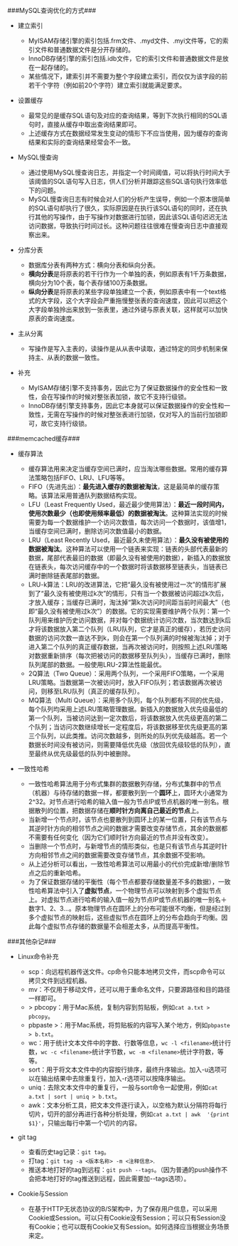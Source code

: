 ###MySQL查询优化的方式###

- 建立索引
	+ MyISAM存储引擎的索引包括.frm文件、.myd文件、.myi文件等，它的索引文件和普通数据文件是分开存储的。
	+ InnoDB存储引擎的索引包括.idb文件，它的索引文件和普通数据文件是放在一起存储的。
	+ 某些情况下，建索引并不需要为整个字段建立索引，而仅仅为该字段的前若干个字符（例如前20个字符）建立索引就能满足要求。
	
- 设置缓存
	+ 最常见的是缓存SQL语句及对应的查询结果，等到下次执行相同的SQL语句时，直接从缓存中取出查询结果即可。
	+ 上述缓存方式在数据经常发生变动的情形下不应当使用，因为缓存的查询结果和实际的查询结果经常会不一致。
	
- MySQL慢查询
	+ 通过使用MySQL慢查询日志，并指定一个时间阈值，可以将执行时间大于该阈值的SQL语句写入日志，供人们分析并跟踪这些SQL语句执行效率低下的问题。
	+ MySQL慢查询日志有时候会对人们的分析产生误导，例如一个原本很简单的SQL语句却执行了很久，实际原因是在执行该SQL语句的同时，还在执行其他的写操作，由于写操作对数据进行加锁，因此该SQL语句迟迟无法访问数据，导致执行时间过长。这种问题往往很难在慢查询日志中直接观察出来。
	
- 分库分表
	+ 数据库分表有两种方式：横向分表和纵向分表。
	+ **横向分表**是将原表的若干行作为一个单独的表，例如原表有1千万条数据，横向分为10个表，每个表存储100万条数据。
	+ **纵向分表**是将原表的某些字段单独建立一个表，例如原表中有一个text格式的大字段，这个大字段会严重拖慢整张表的查询速度，因此可以把这个大字段单独拎出来放到一张表里，通过外键与原表关联，这样就可以加快原表的查询速度。
	
- 主从分离
	+ 写操作是写入主表的，读操作是从从表中读取，通过特定的同步机制来保持主、从表的数据一致性。
	
- 补充
	+ MyISAM存储引擎不支持事务，因此它为了保证数据操作的安全性和一致性，会在写操作的时候对整张表加锁，故它不支持行级锁。
	+ InnoDB存储引擎支持事务，因此它本身就可以保证数据操作的安全性和一致性，无需在写操作的时候对整张表进行加锁，仅对写入的当前行加锁即可，故它支持行级锁。
	
###memcached缓存###

- 缓存算法
	+ 缓存算法用来决定当缓存空间已满时，应当淘汰哪些数据。常用的缓存算法策略包括FIFO、LRU、LFU等等。
	+ FIFO（先进先出）：**最先进入缓存的数据被淘汰**，这是最简单的缓存策略。该算法采用普通队列数据结构实现。
	+ LFU（Least Frequently Used，最近最少使用算法）：**最近一段时间内，使用次数最少（也即使用频率最低）的数据被淘汰**。这种算法实现的时候需要为每一个数据维护一个访问次数值，每次访问一个数据时，该值增1，当缓存空间已满时，删除访问次数值最小的数据。
	+ LRU（Least Recently Used，最近最久未使用算法）：**最久没有被使用的数据被淘汰**。这种算法可以使用一个链表来实现：链表的头部代表最新的数据，尾部代表最旧的数据（即最久没有被使用的数据），新插入的数据放在链表头，每次访问缓存中的一个数据时将该数据移至链表头，当链表已满时删除链表尾部的数据。
	+ LRU-k算法：LRU的改进算法，它把“最久没有被使用过一次”的情形扩展到了“最久没有被使用过k次”的情形，只有当一个数据被访问超过k次后，才放入缓存；当缓存已满时，淘汰掉“第k次访问时间距当前时间最大”（也即“最久没有被使用过k次”）的数据。它的实现需要维护两个队列：第一个队列用来维护历史访问数据，并对每个数据统计访问次数，当次数达到k后才将该数据放入第二个队列（LRU队列，它才是真正的缓存），若历史访问数据的访问次数一直达不到k，则会在第一个队列满的时候被淘汰掉；对于进入第二个队列的真正缓存数据，当再次被访问时，则按照上述LRU策略对数据重新排序（每次把被访问的数据移至队列头），当缓存已满时，删除队列尾部的数据。一般使用LRU-2算法性能最优。
	+ 2Q算法（Two Queue）：采用两个队列，一个采用FIFO策略，一个采用LRU策略。当数据第一次被访问时，放入FIFO队列；若该数据再次被访问，则移至LRU队列（真正的缓存队列）。
	+ MQ算法（Multi Queue）：采用多个队列，每个队列都有不同的优先级，每个队列均采用上述LRU策略管理数据。新插入的数据放入优先级最低的第一个队列，当被访问达到一定次数后，将该数据放入优先级更高的第二个队列；当访问次数继续增长一定程度后，将该数据移至优先级更高的第三个队列，以此类推。访问次数越多，则所处的队列优先级越高。若一个数据长时间没有被访问，则需要降低优先级（放回优先级较低的队列），直至最终从优先级最低的队列中被删除。

	
- 一致性哈希
	+ 一致性哈希算法用于分布式集群的数据散列存储，分布式集群中的节点（机器）与待存储的数据一样，都要散列到一个**圆环**上，圆环大小通常为2^32。对节点进行哈希的输入值一般为节点IP或节点机器的唯一别名。根据散列的位置，把数据存储在**顺时针方向离自己最近的节点**上。
	+ 当新增一个节点时，该节点也要散列到圆环上的某一位置，只有该节点与其逆时针方向的相邻节点之间的数据才需要改变存储节点，其余的数据都不需要有任何变化（因为它们顺时针方向最近的节点并没有改变）。
	+ 当删除一个节点时，与新增节点的情形类似，也是只有该节点与其逆时针方向相邻节点之间的数据需要改变存储节点，其余数据不受影响。
	+ 从上述分析可以看出，一致性哈希算法可以用最小的代价完成新增/删除节点之后的重新哈希。
	+ 为了保证数据存储的平衡性（每个节点都要存储数量差不多的数据），一致性哈希算法中引入了**虚拟节点**，一个物理节点可以映射到多个虚拟节点上。对虚拟节点进行哈希的输入值一般为节点IP或节点机器的唯一别名＋数字1、2、3…。原本物理节点在圆环上的分布可能很不均衡，但是经过到多个虚拟节点的映射后，这些虚拟节点在圆环上的分布会趋向于均衡。因此每个虚拟节点存储的数据量不会相差太多，从而提高平衡性。
	
###其他杂记###

- Linux命令补充
	+ scp：向远程机器传送文件。cp命令只能本地拷贝文件，而scp命令可以拷贝文件到远程机器。
	+ mv：不仅用于移动文件，还可以用于重命名文件，只要源路径和目的路径一样即可。
	+ \> pbcopy：用于Mac系统，复制内容到剪贴板，例如`cat a.txt > pbcopy`。
	+ pbpaste \>：用于Mac系统，将剪贴板的内容写入某个地方，例如`pbpaste > b.txt`。
	+ wc：用于统计文本文件中的字数、行数等信息，`wc -l <filename>`统计行数，`wc -c <filename>`统计字节数，`wc -m <filename>`统计字符数，等等。
	+ sort：用于将文本文件中的内容按行排序，最终升序输出。加入-u选项可以在输出结果中去除重复行，加入-r选项可以按降序输出。
	+ uniq：去除文本文件中的重复行，一般与sort命令一起使用，例如`cat a.txt | sort | uniq > b.txt`。
	+ awk：文本分析工具，把文本文件逐行读入，以空格为默认分隔符将每行切片，切开的部分再进行各种分析处理，例如`cat a.txt | awk  '{print $1}'`，只输出每行中第一个切片的内容。

- git tag
	
	+ 查看历史tag记录：`git tag`。
	+ 打tag：`git tag -a <版本名称> -m <注释信息>`.
	+ 推送本地打好的tag到远程：`git push --tags`。（因为普通的push操作不会把本地打好的tag推送到远程，因此需要加--tags选项）。
	
- Cookie与Session
	+ 在基于HTTP无状态协议的B/S架构中，为了保存用户信息，可以采用Cookie或Session。可以只有Cookie没有Session；可以只有Session没有Cookie；也可以既有Cookie又有Session。如何选择应当根据业务场景来定。